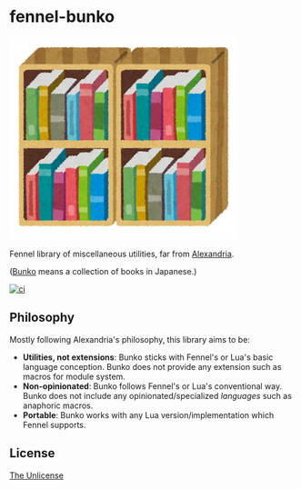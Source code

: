 # fennel-bunko

![hondana](_assets/tosyokan_book_tana.png)

Fennel library of miscellaneous utilities, far from [Alexandria][1].

([Bunko][2] means a collection of books in Japanese.)

[![ci][b1]][b2]

[b1]: https://github.com/m15a/fennel-bunko/actions/workflows/ci.yml/badge.svg
[b2]: https://github.com/m15a/fennel-bunko/actions/workflows/ci.yml

## Philosophy

Mostly following Alexandria's philosophy, this library aims to be:

- **Utilities, not extensions**: Bunko sticks with Fennel's or Lua's basic language
  conception. Bunko does not provide any extension such as macros for module system.
- **Non-opinionated**: Bunko follows Fennel's or Lua's conventional way. Bunko does
  not include any opinionated/specialized *languages* such as anaphoric macros.
- **Portable**: Bunko works with any Lua version/implementation which Fennel supports.

## License

[The Unlicense](LICENSE)

[1]: https://alexandria.common-lisp.dev/
[2]: https://en.wiktionary.org/wiki/%E6%96%87%E5%BA%AB
